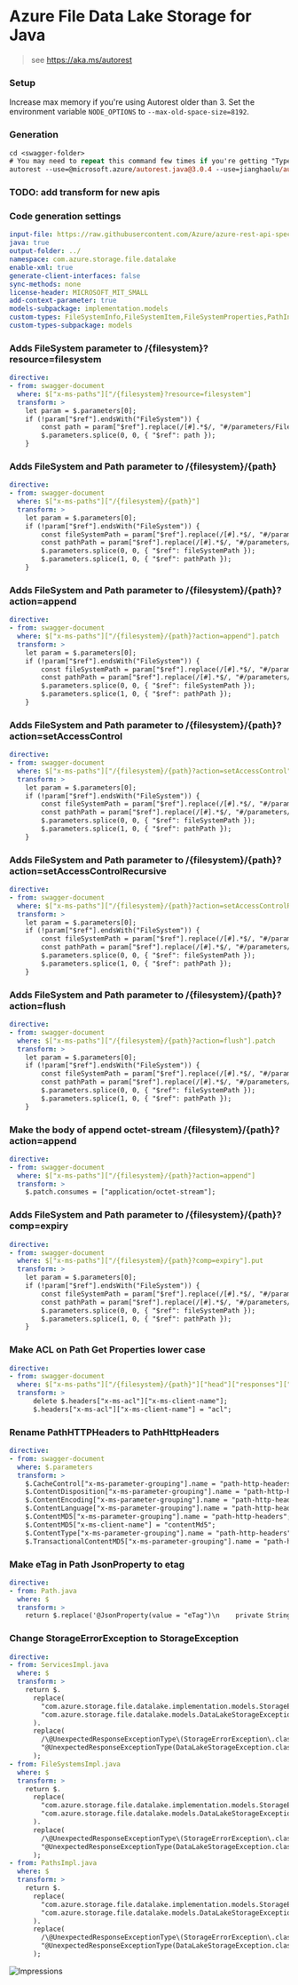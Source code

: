 # Azure File Data Lake Storage for Java

> see https://aka.ms/autorest

### Setup

Increase max memory if you're using Autorest older than 3. Set the environment variable `NODE_OPTIONS` to `--max-old-space-size=8192`.

### Generation
```ps
cd <swagger-folder>
# You may need to repeat this command few times if you're getting "TypeError: Cannot read property 'filename' of undefined" error
autorest --use=@microsoft.azure/autorest.java@3.0.4 --use=jianghaolu/autorest.modeler#440af3935c504cea4410133e1fd940b78f6af749  --version=2.0.4280
```

### TODO: add transform for new apis

### Code generation settings
``` yaml
input-file: https://raw.githubusercontent.com/Azure/azure-rest-api-specs/storage-dataplane-preview/specification/storage/data-plane/Microsoft.StorageDataLake/stable/2020-02-10/DataLakeStorage.json
java: true
output-folder: ../
namespace: com.azure.storage.file.datalake
enable-xml: true
generate-client-interfaces: false
sync-methods: none
license-header: MICROSOFT_MIT_SMALL
add-context-parameter: true
models-subpackage: implementation.models
custom-types: FileSystemInfo,FileSystemItem,FileSystemProperties,PathInfo,PathItem,PathProperties,ListFileSystemsOptions,PathHttpHeaders
custom-types-subpackage: models
```

### Adds FileSystem parameter to /{filesystem}?resource=filesystem
``` yaml
directive:
- from: swagger-document
  where: $["x-ms-paths"]["/{filesystem}?resource=filesystem"]
  transform: >
    let param = $.parameters[0];
    if (!param["$ref"].endsWith("FileSystem")) {
        const path = param["$ref"].replace(/[#].*$/, "#/parameters/FileSystem");
        $.parameters.splice(0, 0, { "$ref": path });
    }
```

### Adds FileSystem and Path parameter to /{filesystem}/{path}
``` yaml
directive:
- from: swagger-document
  where: $["x-ms-paths"]["/{filesystem}/{path}"]
  transform: >
    let param = $.parameters[0];
    if (!param["$ref"].endsWith("FileSystem")) {
        const fileSystemPath = param["$ref"].replace(/[#].*$/, "#/parameters/FileSystem");
        const pathPath = param["$ref"].replace(/[#].*$/, "#/parameters/Path");
        $.parameters.splice(0, 0, { "$ref": fileSystemPath });
        $.parameters.splice(1, 0, { "$ref": pathPath });
    }
```

### Adds FileSystem and Path parameter to /{filesystem}/{path}?action=append
``` yaml
directive:
- from: swagger-document
  where: $["x-ms-paths"]["/{filesystem}/{path}?action=append"].patch
  transform: >
    let param = $.parameters[0];
    if (!param["$ref"].endsWith("FileSystem")) {
        const fileSystemPath = param["$ref"].replace(/[#].*$/, "#/parameters/FileSystem");
        const pathPath = param["$ref"].replace(/[#].*$/, "#/parameters/Path");
        $.parameters.splice(0, 0, { "$ref": fileSystemPath });
        $.parameters.splice(1, 0, { "$ref": pathPath });
    }
```

### Adds FileSystem and Path parameter to /{filesystem}/{path}?action=setAccessControl
``` yaml
directive:
- from: swagger-document
  where: $["x-ms-paths"]["/{filesystem}/{path}?action=setAccessControl"].patch
  transform: >
    let param = $.parameters[0];
    if (!param["$ref"].endsWith("FileSystem")) {
        const fileSystemPath = param["$ref"].replace(/[#].*$/, "#/parameters/FileSystem");
        const pathPath = param["$ref"].replace(/[#].*$/, "#/parameters/Path");
        $.parameters.splice(0, 0, { "$ref": fileSystemPath });
        $.parameters.splice(1, 0, { "$ref": pathPath });
    }
```

### Adds FileSystem and Path parameter to /{filesystem}/{path}?action=setAccessControlRecursive
``` yaml
directive:
- from: swagger-document
  where: $["x-ms-paths"]["/{filesystem}/{path}?action=setAccessControlRecursive"].patch
  transform: >
    let param = $.parameters[0];
    if (!param["$ref"].endsWith("FileSystem")) {
        const fileSystemPath = param["$ref"].replace(/[#].*$/, "#/parameters/FileSystem");
        const pathPath = param["$ref"].replace(/[#].*$/, "#/parameters/Path");
        $.parameters.splice(0, 0, { "$ref": fileSystemPath });
        $.parameters.splice(1, 0, { "$ref": pathPath });
    }
```

### Adds FileSystem and Path parameter to /{filesystem}/{path}?action=flush
``` yaml
directive:
- from: swagger-document
  where: $["x-ms-paths"]["/{filesystem}/{path}?action=flush"].patch
  transform: >
    let param = $.parameters[0];
    if (!param["$ref"].endsWith("FileSystem")) {
        const fileSystemPath = param["$ref"].replace(/[#].*$/, "#/parameters/FileSystem");
        const pathPath = param["$ref"].replace(/[#].*$/, "#/parameters/Path");
        $.parameters.splice(0, 0, { "$ref": fileSystemPath });
        $.parameters.splice(1, 0, { "$ref": pathPath });
    }
```

### Make the body of append octet-stream /{filesystem}/{path}?action=append
``` yaml
directive:
- from: swagger-document
  where: $["x-ms-paths"]["/{filesystem}/{path}?action=append"]
  transform: >
    $.patch.consumes = ["application/octet-stream"];
```

### Adds FileSystem and Path parameter to /{filesystem}/{path}?comp=expiry
``` yaml
directive:
- from: swagger-document
  where: $["x-ms-paths"]["/{filesystem}/{path}?comp=expiry"].put
  transform: >
    let param = $.parameters[0];
    if (!param["$ref"].endsWith("FileSystem")) {
        const fileSystemPath = param["$ref"].replace(/[#].*$/, "#/parameters/FileSystem");
        const pathPath = param["$ref"].replace(/[#].*$/, "#/parameters/Path");
        $.parameters.splice(0, 0, { "$ref": fileSystemPath });
        $.parameters.splice(1, 0, { "$ref": pathPath });
    }
```

### Make ACL on Path Get Properties lower case
``` yaml
directive:
- from: swagger-document
  where: $["x-ms-paths"]["/{filesystem}/{path}"]["head"]["responses"]["200"]
  transform: >
      delete $.headers["x-ms-acl"]["x-ms-client-name"];
      $.headers["x-ms-acl"]["x-ms-client-name"] = "acl";
```

### Rename PathHTTPHeaders to PathHttpHeaders
``` yaml
directive:
- from: swagger-document
  where: $.parameters
  transform: >
    $.CacheControl["x-ms-parameter-grouping"].name = "path-http-headers";
    $.ContentDisposition["x-ms-parameter-grouping"].name = "path-http-headers";
    $.ContentEncoding["x-ms-parameter-grouping"].name = "path-http-headers";
    $.ContentLanguage["x-ms-parameter-grouping"].name = "path-http-headers";
    $.ContentMD5["x-ms-parameter-grouping"].name = "path-http-headers";
    $.ContentMD5["x-ms-client-name"] = "contentMd5";
    $.ContentType["x-ms-parameter-grouping"].name = "path-http-headers";
    $.TransactionalContentMD5["x-ms-parameter-grouping"].name = "path-http-headers";
```

### Make eTag in Path JsonProperty to etag
``` yaml
directive:
- from: Path.java
  where: $
  transform: >
    return $.replace('@JsonProperty(value = "eTag")\n    private String eTag;', '@JsonProperty(value = "etag")\n    private String eTag;');
```

### Change StorageErrorException to StorageException
``` yaml
directive:
- from: ServicesImpl.java
  where: $
  transform: >
    return $.
      replace(
        "com.azure.storage.file.datalake.implementation.models.StorageErrorException",
        "com.azure.storage.file.datalake.models.DataLakeStorageException"
      ).
      replace(
        /\@UnexpectedResponseExceptionType\(StorageErrorException\.class\)/g,
        "@UnexpectedResponseExceptionType(DataLakeStorageException.class)"
      );
- from: FileSystemsImpl.java
  where: $
  transform: >
    return $.
      replace(
        "com.azure.storage.file.datalake.implementation.models.StorageErrorException",
        "com.azure.storage.file.datalake.models.DataLakeStorageException"
      ).
      replace(
        /\@UnexpectedResponseExceptionType\(StorageErrorException\.class\)/g,
        "@UnexpectedResponseExceptionType(DataLakeStorageException.class)"
      );
- from: PathsImpl.java
  where: $
  transform: >
    return $.
      replace(
        "com.azure.storage.file.datalake.implementation.models.StorageErrorException",
        "com.azure.storage.file.datalake.models.DataLakeStorageException"
      ).
      replace(
        /\@UnexpectedResponseExceptionType\(StorageErrorException\.class\)/g,
        "@UnexpectedResponseExceptionType(DataLakeStorageException.class)"
      );
```


![Impressions](https://azure-sdk-impressions.azurewebsites.net/api/impressions/azure-sdk-for-java%2Fsdk%2Fstorage%2Fazure-storage-file-datalake%2Fswagger%2FREADME.png)

